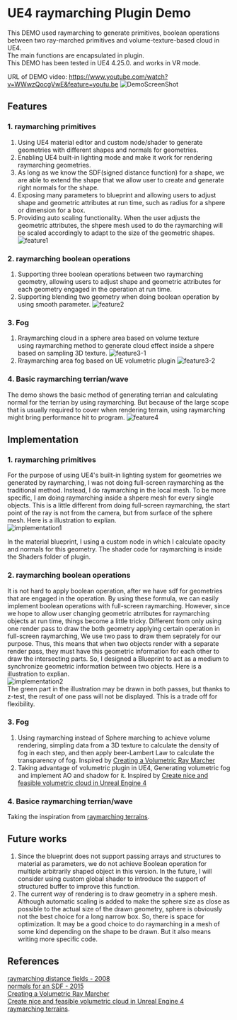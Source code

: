# UE4 raymarching Plugin Demo

This DEMO used raymarching to generate primitives, boolean operations between two ray-marched primitives and volume-texture-based cloud  in UE4.   
The main functions are encapsulated in plugin.    
This DEMO has been tested in UE4 4.25.0. and works in VR mode.   

URL of DEMO video: https://www.youtube.com/watch?v=WWwzQocgVwE&feature=youtu.be 
![DemoScreenShot](ScreenShot/DemoScreenShot.png)

## Features
### 1.	raymarching primitives
1. Using UE4 material editor and custom node/shader to generate geometries with different shapes and normals for geometries.   
2. Enabling UE4 built-in lighting mode and make it work for rendering raymarching geometries.
3. As long as we know the SDF(signed distance function) for a shape, we are able to extend the shape that we allow user to create and generate right normals for the shape.
4. Exposing many parameters to blueprint and allowing users to adjust shape and geometric attributes at run time, such as radius for a shpere or dimension for a box.    
5. Providing auto scaling functionality. When the user adjusts the geometric attributes, the shpere mesh used to do the raymarching will be scaled accordingly to adapt to the size of the geometric shapes.
![feature1](ScreenShot/feature1.png)

### 2.	raymarching boolean operations
1. Supporting three boolean operations between two raymarching geometry, allowing users to adjust shape and geometric attributes for each geometry engaged in the operation at run time.   
2. Supporting blending two geometry when doing boolean operation by using smooth parameter.
![feature2](ScreenShot/feature2.png)

### 3.	Fog
1. Rraymarching cloud in a sphere area based on volume texture    
using raymarching method to generate cloud effect inside a shpere based on sampling 3D texture.
![feature3-1](ScreenShot/feature3-1.png)
2. Rraymarching area fog based on UE volumetric plugin
![feature3-2](ScreenShot/feature3-2.png)

### 4.	Basic raymarching terrian/wave
The demo shows the basic method of generating terrian and calculating normal for the terrian by using raymarching.
But because of the large scope that is usually required to cover when rendering terrain, using raymarching might bring performance hit to program.
![feature4](ScreenShot/feature4.png)


## Implementation
### 1.	raymarching primitives
For the purpose of using UE4's built-in lighting system for geometries we generated by raymarching, I was not doing full-screen raymarching as the traditional method. Instead, I do raymarching in the local mesh. To be more specific, I am doing raymarching inside a shpere mesh for every single objects.
This is a little different from doing full-screen raymarching, the start point of the ray is not from the camera, but from surface of the sphere mesh.
Here is a illustration to explian.    
![implementation1](ScreenShot/implementation1.png)

In the material blueprint, I using a custom node in which I calculate opacity and normals for this geometry.
The shader code for raymarching is inside the Shaders folder of plugin.

### 2. raymarching boolean operations
It is not hard to apply boolean operation, after we have sdf for geometries that are engaged in the operation. By using these formula, we can easily implement boolean operations with full-screen raymarching. However, since we hope to allow user changing geometric atrributes for raymarching objects at run time, things become a little tricky.
Different from only using one render pass to draw the both geometry applying certain operation in full-screen raymarching, We use two pass to draw them seprately for our purpose.
Thus, this means that when two objects render with a separate render pass, they must have this geometric information for each other to draw the intersecting parts. So, I designed a Blueprint to act as a medium to synchronize geometric information between two objects. Here is a illustration to explian.    
![implementation2](ScreenShot/implementation2.png)    
The green part in the illustration may be drawn in both passes, but thanks to z-test, the result of one pass will not be displayed. This is a trade off for flexibility.

### 3.	Fog
1. Using raymarching instead of Sphere marching to achieve volume rendering, simpling data from a 3D texture to calculate the density of fog in each step, and then apply beer-Lambert Law to calculate the transparency of fog. Inspired by [Creating a Volumetric Ray Marcher](https://shaderbits.com/blog/creating-volumetric-ray-marcher) 
2. Taking advantage of volumetric plugin in UE4, Generating volumetric fog and implement AO and shadow for it.
Inspired by [Create nice and feasible volumetric cloud in Unreal Engine 4](http://asher.gg/?p=2600)

### 4.	Basice raymarching terrian/wave
Taking the inspiration from [raymarching terrains](https://iquilezles.org/www/articles/terrainmarching/terrainmarching.htm).



## Future works
1. Since the blueprint does not support passing arrays and structures to material as parameters, we do not achieve Boolean operation for multiple arbitrarily shaped object in this version. In the future, I will consider using custom global shader to introduce the support of structured buffer to improve this function.
2. The current way of rendering is to draw geometry in a sphere mesh. Although automatic scaling is added to make the sphere size as close as possible to the actual size of the drawn geometry, sphere is obviously not the best choice for a long narrow box. So, there is space for optimization. It may be a good choice to do raymarching in a mesh of some kind depending on the shape to be drawn. But it also means writing more specific code.


## References
[raymarching distance fields - 2008](https://iquilezles.org/www/articles/raymarchingdf/raymarchingdf.htm)    
[normals for an SDF - 2015](https://iquilezles.org/www/articles/normalsSDF/normalsSDF.htm)    
[Creating a Volumetric Ray Marcher](https://shaderbits.com/blog/creating-volumetric-ray-marcher)    
[Create nice and feasible volumetric cloud in Unreal Engine 4](http://asher.gg/?p=2600)    
[raymarching terrains](https://iquilezles.org/www/articles/terrainmarching/terrainmarching.htm).
